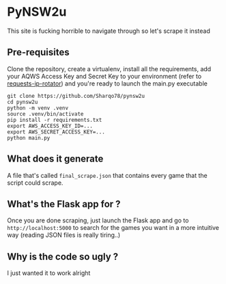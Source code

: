 # PyNSW2u
This site is fucking horrible to navigate through so let's scrape it instead

## Pre-requisites
Clone the repository, create a virtualenv, install all the requirements, add your AQWS Access Key and Secret Key to your environment (refer to [requests-ip-rotator](https://github.com/Ge0rg3/requests-ip-rotator#aws-authentication)) and you're ready to launch the main.py executable

```
git clone https://github.com/Sharqo78/pynsw2u
cd pynsw2u
python -m venv .venv
source .venv/bin/activate
pip install -r requirements.txt
export AWS_ACCESS_KEY_ID=...
export AWS_SECRET_ACCESS_KEY=...
python main.py
```
## What does it generate
A file that's called `final_scrape.json` that contains every game that the script could scrape.

## What's the Flask app for ?
Once you are done scraping, just launch the Flask app and go to `http://localhost:5000` to search for the games you want in a more intuitive way (reading JSON files is really tiring..)

## Why is the code so ugly ?
I just wanted it to work alright
